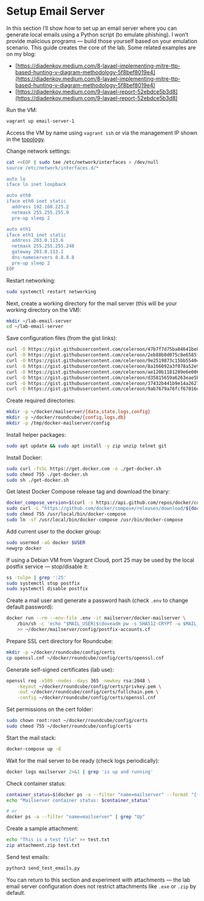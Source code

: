 # Setup Email Server

In this section I’ll show how to set up an email server where you can generate local emails using a Python script (to emulate phishing). I won’t provide malicious programs — build those yourself based on your emulation scenario. This guide creates the core of the lab. Some related examples are on my blog:

* [https://diadenkov.medium.com/8-lavael-implementing-mitre-ttp-based-hunting-v-diagram-methodology-5f8bef8019e4](https://diadenkov.medium.com/8-lavael-implementing-mitre-ttp-based-hunting-v-diagram-methodology-5f8bef8019e4)
* [https://diadenkov.medium.com/9-lavael-report-52ebdce5b3d8](https://diadenkov.medium.com/9-lavael-report-52ebdce5b3d8)

Run the VM:

```bash
vagrant up email-server-1
```

Access the VM by name using `vagrant ssh` or via the management IP shown in the [topology](/resources/images/vagrant-lab-virtual-topology.svg).

Change network settings:

```bash
cat <<EOF | sudo tee /etc/network/interfaces > /dev/null
source /etc/network/interfaces.d/*

auto lo
iface lo inet loopback

auto eth0
iface eth0 inet static
  address 192.168.225.2
  netmask 255.255.255.0
  pre-up sleep 2

auto eth1
iface eth1 inet static
  address 203.0.113.6
  netmask 255.255.255.248
  gateway 203.0.113.1
  dns-nameservers 8.8.8.8
  pre-up sleep 2
EOF
```

Restart networking:

```bash
sudo systemctl restart networking
```

Next, create a working directory for the mail server (this will be your working directory on the VM):

```bash
mkdir ~/lab-email-server
cd ~/lab-email-server
```

Save configuration files (from the gist links):

```bash
curl -O https://gist.githubusercontent.com/celeroon/47b7f7d75ba84641be8ce2ef6a5e1b8e/raw/945801cd49de758b6b09b094a64bdc8ee99a18fa/90-quota.conf
curl -O https://gist.githubusercontent.com/celeroon/2eb88b0d075c8e6585f95ea68d2eae57/raw/879e6304f98f2c182a2860ea9d32ca45aa4ff1a0/.env
curl -O https://gist.githubusercontent.com/celeroon/9e2519873c15bb55404f47aef34d52f0/raw/5b485345589a5981d3754de46aa44dd4e2658c1d/main.cf
curl -O https://gist.githubusercontent.com/celeroon/8a166092a3f078a52e98972992d4fbca/raw/ae034c3769632197cba5125af37e305072976bfa/docker-compose.yml
curl -O https://gist.githubusercontent.com/celeroon/ae120b1181289e6e006896270f4810b6/raw/57523b301431979f54f7ab0a1e5a9f5952508a42/openssl.cnf
curl -O https://gist.githubusercontent.com/celeroon/d35815659a6263eae5b23e6876ffcbe7/raw/2f19df46a324908ce0de8dcace6336d433305690/nginx.conf
curl -O https://gist.githubusercontent.com/celeroon/37432b441b9e14a2627039038a31f9f8/raw/6ea75d421c492d2cf01a05910e8972a4ba8d8cba/master.cf
curl -O https://gist.githubusercontent.com/celeroon/9ab7679a76fcf67016dfb1bfaecd72ff/raw/a27264803b9e068f64f6e49c04344d45a6f2fc3d/send_test_emails.py
```

Create required directories:

```bash
mkdir -p ~/docker/mailserver/{data,state,logs,config}
mkdir -p ~/docker/roundcube/{config,logs,db}
mkdir -p /tmp/docker-mailserver/config
```

Install helper packages:

```bash
sudo apt update && sudo apt install -y zip unzip telnet git
```

Install Docker:

```bash
sudo curl -fsSL https://get.docker.com -o ./get-docker.sh
sudo chmod 755 ./get-docker.sh
sudo sh ./get-docker.sh
```

Get latest Docker Compose release tag and download the binary:

```bash
docker_compose_version=$(curl -s https://api.github.com/repos/docker/compose/releases/latest | grep 'tag_name' | cut -d\" -f4)
sudo curl -L "https://github.com/docker/compose/releases/download/${docker_compose_version}/docker-compose-linux-x86_64" -o /usr/local/bin/docker-compose
sudo chmod 755 /usr/local/bin/docker-compose
sudo ln -sf /usr/local/bin/docker-compose /usr/bin/docker-compose
```

Add current user to the docker group:

```bash
sudo usermod -aG docker $USER
newgrp docker
```

If using a Debian VM from Vagrant Cloud, port 25 may be used by the local postfix service — stop/disable it:

```bash
ss -tulpn | grep ':25'
sudo systemctl stop postfix
sudo systemctl disable postfix
```

Create a mail user and generate a password hash (check `.env` to change default password):

```bash
docker run --rm --env-file .env -it mailserver/docker-mailserver \
    /bin/sh -c 'echo "$MAIL_USER|$(doveadm pw -s SHA512-CRYPT -u $MAIL_USER -p $MAIL_PASS)"' \
    >> ~/docker/mailserver/config/postfix-accounts.cf
```

Prepare SSL cert directory for Roundcube:

```bash
mkdir -p ~/docker/roundcube/config/certs
cp openssl.cnf ~/docker/roundcube/config/certs/openssl.cnf
```

Generate self-signed certificates (lab use):

```bash
openssl req -x509 -nodes -days 365 -newkey rsa:2048 \
    -keyout ~/docker/roundcube/config/certs/privkey.pem \
    -out ~/docker/roundcube/config/certs/fullchain.pem \
    -config ~/docker/roundcube/config/certs/openssl.cnf
```

Set permissions on the cert folder:

```bash
sudo chown root:root ~/docker/roundcube/config/certs
sudo chmod 755 ~/docker/roundcube/config/certs
```

Start the mail stack:

```bash
docker-compose up -d
```

Wait for the mail server to be ready (check logs periodically):

```bash
docker logs mailserver 2>&1 | grep 'is up and running'
```

Check container status:

```bash
container_status=$(docker ps -a --filter "name=mailserver" --format "{{.Status}}")
echo "Mailserver container status: $container_status"

# or
docker ps -a --filter "name=mailserver" | grep "Up"
```

Create a sample attachment:

```bash
echo "This is a test file" >> test.txt
zip attachment.zip test.txt
```

Send test emails:

```bash
python3 send_test_emails.py
```

You can return to this section and experiment with attachments — the lab email server configuration does not restrict attachments like `.exe` or `.zip` by default.
